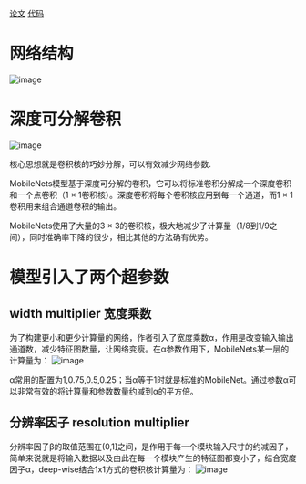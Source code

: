 [论文](https://arxiv.org/abs/1704.04861)
[代码](https://github.com/Zehaos/MobileNet)

# 网络结构
![image](https://github.com/jyhengcoder/paper-diary/blob/master/images/mobilenet_v1.png)

# 深度可分解卷积
![image](https://github.com/jyhengcoder/paper-diary/blob/master/images/mobilenet_conv.png)


核心思想就是卷积核的巧妙分解，可以有效减少网络参数.

MobileNets模型基于深度可分解的卷积，它可以将标准卷积分解成一个深度卷积和一个点卷积（1 × 1卷积核）。深度卷积将每个卷积核应用到每一个通道，而1 × 1卷积用来组合通道卷积的输出。

MobileNets使用了大量的3 × 3的卷积核，极大地减少了计算量（1/8到1/9之间），同时准确率下降的很少，相比其他的方法确有优势。

# 模型引入了两个超参数
## width multiplier 宽度乘数
为了构建更小和更少计算量的网络，作者引入了宽度乘数α，作用是改变输入输出通道数，减少特征图数量，让网络变瘦。在α参数作用下，MobileNets某一层的计算量为：
![image](https://github.com/jyhengcoder/paper-diary/blob/master/images/width%20multiplier.png)

α常用的配置为1,0.75,0.5,0.25；当α等于1时就是标准的MobileNet。通过参数α可以非常有效的将计算量和参数数量约减到α的平方倍。

## 分辨率因子 resolution multiplier
分辨率因子β的取值范围在(0,1]之间，是作用于每一个模块输入尺寸的约减因子，简单来说就是将输入数据以及由此在每一个模块产生的特征图都变小了，结合宽度因子α，deep-wise结合1x1方式的卷积核计算量为：
![image](https://github.com/jyhengcoder/paper-diary/blob/master/images/resolution%20multiplier.png)

